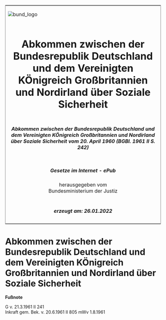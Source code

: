 <span id="DECKBLATT.html"></span>

<table border="0" frame="border" width="100%">

<tr valign="top">

<td align="left">

![bund\_logo](BfJ_2021_Web_de_de.gif)

</td>

<td align="right">

 

</td>

</tr>

<tr align="center" valign="middle">

<td colspan="2">

# Abkommen zwischen der Bundesrepublik Deutschland und dem Vereinigten KÖnigreich Großbritannien und Nordirland über Soziale Sicherheit

</td>

</tr>

<tr align="center" valign="middle">

<td colspan="2">

##### Abkommen zwischen der Bundesrepublik Deutschland und dem Vereinigten KÖnigreich Großbritannien und Nordirland über Soziale Sicherheit vom 20. April 1960 (BGBl. 1961 II S. 242)

</td>

</tr>

<tr align="center" valign="middle">

<td colspan="2">

  
  

##### Gesetze im Internet - ePub  
  
herausgegeben vom  
Bundesministerium der Justiz

</td>

</tr>

<tr align="center" valign="bottom">

<td colspan="2">

  
  

##### erzeugt am: 26.01.2022

</td>

</tr>

</table>

<span id="BJNR202420961.html"></span>

# Abkommen zwischen der Bundesrepublik Deutschland und dem Vereinigten KÖnigreich Großbritannien und Nordirland über Soziale Sicherheit

<div>

  
**Fußnote**

<div class="jnhtml">

<div>

<div class="jurAbsatz">

G v. 21.3.1961 II 241  
Inkraft gem. Bek. v. 20.6.1961 II 805 mWv 1.8.1961

</div>

</div>

</div>

</div>
